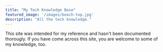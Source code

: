 ```yaml
---
title: "My Tech Knowledge Base"
featured_image: '/images/beach-top.jpg'
description: "All the tech knowledge."
---
```

This site was intended for my reference and hasn't been documented thorougly.  If you have come across this site, you are welcome to some of my knowledge, too.
